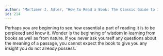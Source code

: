 ```yaml
---
author: 'Mortimer J. Adler, "How to Read a Book: The Classic Guide to Intelligent Reading"'
id: 214
---
```


Perhaps you are beginning to see how essential a part of reading it is to be perplexed and know it. Wonder is the beginning of wisdom in learning from books as well as from nature. If you never ask yourself any questions about the meaning of a passage, you cannot expect the book to give you any insight you do not already possess.